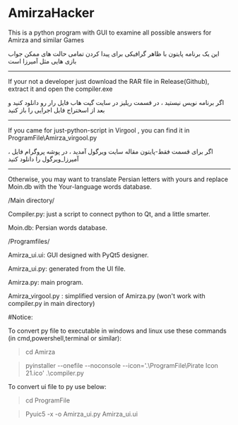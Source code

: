 # AmirzaHacker
This is a python program with GUI to examine all possible answers for Amirza and similar Games

این یک برنامه پایتون با ظاهر گرافیکی برای پیدا کردن تمامی حالت های ممکن جواب بازی هایی مثل آمیرزا است

***
If your not a developer just download the RAR file in Release(Github), extract it and open the compiler.exe

اگر برنامه نویس نیستید ، در قسمت ریلیز در سایت گیت هاب فایل رار رو دانلود کنید و بعد از اسختراج فایل اجرایی را باز کنید
****
If you came for just-python-script in Virgool , you can find it in ProgramFile\Amirza_virgool.py

اگر برای قسمت فقط-پایتون مقاله سایت ویرگول آمدید ، در پوشه پروگرام فایل ، آمیرزا_ویرگول را دانلود کنید 
***
Otherwise, you may want to translate Persian letters with yours and replace Moin.db with the Your-language words database.

/Main directory/

Compiler.py: just a script to connect python to Qt, and a little smarter.

Moin.db: Persian words database.


/Programfiles/

Amirza_ui.ui: GUI designed with PyQt5 designer.

Amirza_ui.py: generated from the UI file.

Amirza.py: main program.

Amirza_virgool.py : simplified version of Amirza.py (won't work with compiler.py in main directory) 

#Notice:

To convert py file to executable in windows and linux use these commands (in cmd,powershell,terminal or similar):
> cd Amirza

> pyinstaller --onefile --noconsole --icon='.\ProgramFile\Pirate Icon 21.ico' .\compiler.py

To convert ui file to py use below:
> cd ProgramFile

> Pyuic5 -x -o Amirza_ui.py Amirza_ui.ui
